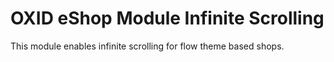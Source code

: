 # OXID eShop Module Infinite Scrolling #

This module enables infinite scrolling for flow theme based shops.